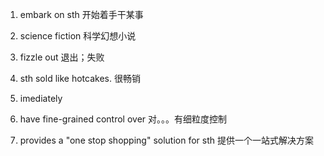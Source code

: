 1. embark on sth
开始着手干某事

2. science fiction
科学幻想小说

3. fizzle out 
退出；失败

4. sth sold like hotcakes.
很畅销

5. imediately 

6. have fine-grained control over
对。。。有细粒度控制

7. provides a "one stop shopping" solution for sth
提供一个一站式解决方案